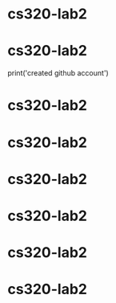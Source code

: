 # cs320-lab2
# cs320-lab2
print('created github account')
# cs320-lab2
# cs320-lab2
# cs320-lab2
# cs320-lab2
# cs320-lab2
# cs320-lab2
